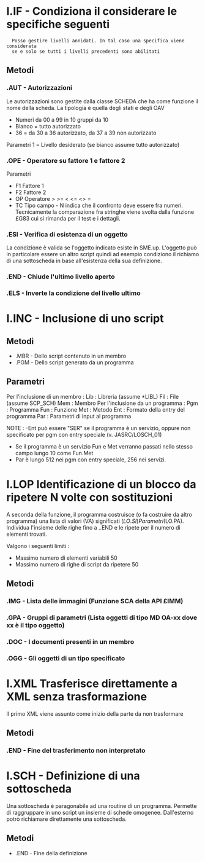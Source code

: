 # I.IF      - Condiziona il considerare le specifiche seguenti
      Posso gestire livelli annidati. In tal caso una specifica viene considerata
      se e solo se tutti i livelli precedenti sono abilitati
## Metodi
### .AUT - Autorizzazioni
Le autorizzazioni sono gestite dalla classe SCHEDA che ha come funzione il nome della scheda.
La tipologia è quella degli stati e degli OAV
- Numeri da 00 a 99 in 10 gruppi da 10
- Bianco = tutto autorizzato
- 36    = da 30 a 36 autorizzato, da 37 a 39 non autorizzato

Parametri
1 = Livello desiderato (se bianco assume tutto autorizzato)
### .OPE - Operatore su fattore 1 e fattore 2
Parametri
- F1 Fattore 1
- F2 Fattore 2
- OP Operatore > >= < <= <> =
- TC Tipo campo - N indica che il confronto deve essere fra numeri.
Tecnicamente la comparazione fra stringhe viene svolta dalla funzione £G83 cui si rimanda per il test e i dettagli.
### .ESI - Verifica di esistenza di un oggetto
La condizione è valida se l'oggetto indicato esiste in SME.up. L'oggetto può in particolare essere un altro script quindi ad esempio condiziono il richiamo di una sottoscheda in base all'esistenza della sua definizione.

### .END - Chiude l'ultimo livello aperto
### .ELS - Inverte la condizione del livello ultimo

# I.INC - Inclusione di uno script
## Metodi
- .MBR    - Dello script contenuto in un membro
- .PGM - Dello script generato da un programma
## Parametri
Per l'inclusione di un membro : 
      Lib :  Libreria (assume \*LIBL)
      Fil :  File     (assume SCP_SCH)
      Mem :  Membro
Per l'inclusione da un programma : 
      Pgm :  Programma
      Fun :  Funzione
      Met :  Metodo
      Ent :  Formato della entry del programma
      Par :  Parametri di input al programma

NOTE :  -Ent può essere "SER" se il programma è un servizio, oppure non specificato per pgm con entry speciale (v. JASRC/LOSCH_01)
- Se il programma è un servizio Fun e Met verranno passati nello stesso campo lungo 10 come Fun.Met
- Par è lungo 512 nei pgm con entry speciale, 256 nei servizi.

# I.LOP Identificazione di un blocco da ripetere N volte con sostituzioni
A seconda della funzione, il programma costruisce (o fa costruire da altro programma) una lista di valori (VA) significati ($LO.SI) Parametri ($LO.PA).
Individua l'insieme delle  righe fino a ..END e le ripete per il numero di elementi trovati.

Valgono i seguenti limiti : 
- Massimo numero di elementi variabili            50
- Massimo numero di righe di script da ripetere   50
## Metodi
### .IMG - Lista delle immagini (Funzione SCA della API £IMM)
### .GPA - Gruppi di parametri (Lista oggetti di tipo MD OA-xx dove xx è il tipo oggetto)
### .DOC - I documenti presenti in un membro
### .OGG - Gli oggetti di un tipo specificato


# I.XML Trasferisce direttamente a XML senza trasformazione
Il primo XML viene assunto come inizio della parte da non trasformare
## Metodi
### .END - Fine del trasferimento non interpretato


# I.SCH     - Definizione di una sottoscheda
Una sottoscheda è paragonabile ad una routine di un programma. Permette di raggruppare in uno script un insieme di schede omogenee. Dall'esterno potrò richiamare direttamente una sottoscheda.
## Metodi
- .END - Fine della definizione
